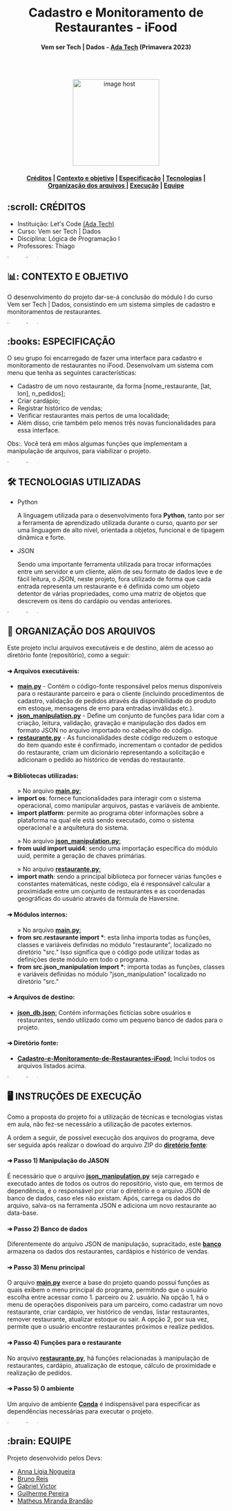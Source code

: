 <h1 align="center"> Cadastro e Monitoramento de Restaurantes - iFood </h1>
<h4 align="center"> Vem ser Tech | Dados - <a href="https://www.linkedin.com/school/adatechbr">Ada Tech</a> (Primavera 2023) </h4>

<br>
</br>
<p align="center"> 
<a href="https://cdn.myportfolio.com/c8489c04-75f1-4bdc-b062-ae01d51f5d5a/2fd05462-bfe4-425f-a5c0-2bf47941914e_rwc_0x0x1244x1656x1244.gif?h=e226d8389a084ed355a8e3f7929c7357" target="_blank"><img src="https://cdn.myportfolio.com/c8489c04-75f1-4bdc-b062-ae01d51f5d5a/2fd05462-bfe4-425f-a5c0-2bf47941914e_rwc_0x0x1244x1656x1244.gif?h=e226d8389a084ed355a8e3f7929c7357" alt="image host" height="200px"/></a>
</p>

<h4> <p align="center"> <a href="#creditos">Créditos</a> | <a href="#contexto">Contexto e objetivo</a> | <a href="#especificacao">Especificação</a> | <a href="#tecnologias">Tecnologias</a> | <a href="#organizacao">Organização dos arquivos </a> | <a href="execucao">Execução</a> | <a href="#equipe">Equipe</a> </p>

<h2 id="creditos"> :scroll: CRÉDITOS</h2>

- Instituição: Let's Code <a href="https://www.linkedin.com/school/adatechbr/">(Ada Tech)</a>
- Curso: Vem ser Tech | Dados
- Disciplina: Lógica de Programação I
- Professores: Thiago

<a href="https://imgbox.com/3tZuCnVg" target="_blank"><img src="https://images2.imgbox.com/42/88/3tZuCnVg_o.png" alt="image host" height="5px" width="900px"/></a>

<h2 id="contexto"> 📊: CONTEXTO E OBJETIVO</h2>

O desenvolvimento do projeto dar-se-á conclusão do módulo I do curso Vem ser Tech | Dados, consistindo em um sistema simples de cadastro e monitoramentos de restaurantes.

<a href="https://imgbox.com/3tZuCnVg" target="_blank"><img src="https://images2.imgbox.com/42/88/3tZuCnVg_o.png" alt="image host" height="5px" width="900px"/></a>

<h2 id="especificacao"> :books: ESPECIFICAÇÃO</h2>

O seu grupo foi encarregado de fazer uma interface para cadastro e monitoramento de restaurantes no iFood. Desenvolvam um sistema com menu que tenha as seguintes características:
- Cadastro de um novo restaurante, da forma [nome_restaurante, [lat, lon], n_pedidos];
- Criar cardápio;
- Registrar histórico de vendas;
- Verificar restaurantes mais pertos de uma localidade;
- Além disso, crie também pelo menos três novas funcionalidades para essa interface. 

Obs:. Você terá em mãos algumas funções que implementam a manipulação de arquivos, para viabilizar o projeto. 

<a href="https://imgbox.com/3tZuCnVg" target="_blank"><img src="https://images2.imgbox.com/42/88/3tZuCnVg_o.png" alt="image host" height="5px" width="900px"/></a>

<h2 id="tecnologias"> 🛠️ TECNOLOGIAS UTILIZADAS </h2>

<ul>
  <li>Python</li>
  <p> A linguagem utilizada para o desenvolvimento fora <strong> Python</strong>, tanto por ser a ferramenta de aprendizado utilizada durante o curso, quanto por ser uma linguagem de alto nível, orientada a objetos, funcional e de tipagem dinâmica e forte. </p>
</ul> 
<ul>
  <li>JSON</li>
  <p> Sendo uma importante ferramenta utilizada para trocar informações entre um servidor e um cliente, além de seu formato de dados leve e de fácil leitura, o JSON, neste projeto, fora utilizado de forma que cada entrada representa um restaurante e é definida como um objeto detentor de várias propriedades, como uma matriz de objetos que descrevem os itens do cardápio ou vendas anteriores. </p>
</ul>

<a href="https://imgbox.com/3tZuCnVg" target="_blank"><img src="https://images2.imgbox.com/42/88/3tZuCnVg_o.png" alt="image host" height="5px" width="900px"/></a>

<h2 id="organizacao"> 📂 ORGANIZAÇÃO DOS ARQUIVOS </h2>

<p>Este projeto inclui arquivos executáveis e de destino, além de acesso ao diretório fonte (repositório), como a seguir:</p>
<h4>➔ Arquivos executáveis:</h4>
<ul>
  <li><a href="https://github.com/brunorreiss/Cadastro-e-Monitoramento-de-Restaurantes-iFood/blob/main/src/main.py"><b>main.py</b></a> - Contém o código-fonte responsável pelos menus disponíveis para o restaurante parceiro e para o cliente (incluindo procedimentos de cadastro, validação de pedidos através da disponibilidade do produto em estoque, mensagens de erro para entradas inválidas etc.). </li>
   <li><a href="https://github.com/brunorreiss/Cadastro-e-Monitoramento-de-Restaurantes-iFood/blob/main/src/json_manipulation.py"><b>json_manipulation.py</b></a> - Define um conjunto de funções para lidar com a criação, leitura, validação, gravação e manipulação dos dados em formato JSON no arquivo importado no cabeçalho do código. </li>
    <li><a href="https://github.com/brunorreiss/Cadastro-e-Monitoramento-de-Restaurantes-iFood/blob/main/src/restaurante.py"><b>restaurante.py</b></a> - As funcionalidades deste código reduzem o estoque do item quando este é confirmado, incrementam o contador de pedidos do restaurante, criam um dicionário representando a solicitação e adicionam o pedido ao histórico de vendas do restaurante. </li>
</ul>
<h4>➔ Bibliotecas utilizadas:</h4> 
<ul>
  » No arquivo <a href="https://github.com/brunorreiss/Cadastro-e-Monitoramento-de-Restaurantes-iFood/blob/main/src/main.py"><b>main.py</b>:</a>
  <li><b>import os</b>: fornece funcionalidades para interagir com o sistema operacional, como manipular arquivos, pastas e variáveis de ambiente. </li>
  <li><b>import platform</b>: permite ao programa obter informações sobre a plataforma na qual ele está sendo executado, como o sistema operacional e a arquitetura do sistema. </li>
</ul>
<ul>
  » No arquivo <a href="https://github.com/brunorreiss/Cadastro-e-Monitoramento-de-Restaurantes-iFood/blob/main/src/json_manipulation.py"><b>json_manipulation.py</b>:</a>
  <li><b>from uuid import uuid4</b>: sendo uma importação específica do módulo uuid, permite a geração de chaves primárias. </li>
 </ul> 
 <ul>
  » No arquivo <a href="https://github.com/brunorreiss/Cadastro-e-Monitoramento-de-Restaurantes-iFood/blob/main/src/restaurante.py"><b>restaurante.py</b>:</a>
  <li><b>import math</b>: sendo a principal biblioteca por fornecer várias funções e constantes matemáticas, neste código, ela é responsável calcular a proximidade entre um conjunto de restaurantes e as coordenadas geográficas do usuário através da fórmula de Haversine. </li>
</ul>
<h4>➔ Módulos internos:</h4> 
<ul>
  » No arquivo <a href="https://github.com/ligianogueira1/Bot_Discord_IFPB/blob/main/main.py"><b>main.py</b>:</a> </li>
  <li><b>from src.restaurante import *</b>: esta linha importa todas as funções, classes e variáveis definidas no módulo "restaurante", localizado no diretório "src." Isso significa que o código pode utilizar todas as definições deste módulo em todo o programa. </li>
  <li><b>from src.json_manipulation import *</b>: importa todas as funções, classes e variáveis definidas no módulo "json_manipulation" localizado no diretório "src." </li>
</ul>
<h4>➔ Arquivos de destino:</h4> 
<ul>
  <li><a href="https://github.com/brunorreiss/Cadastro-e-Monitoramento-de-Restaurantes-iFood/blob/main/database/json_db.json"><b>json_db.json</b>:</a> Contém informações fictícias sobre usuários e restaurantes, sendo utilizado como um pequeno banco de dados para o projeto. </li>
</ul>
<h4>➔ Diretório fonte:</h4>
<ul>
  <li><a href="https://github.com/brunorreiss/Cadastro-e-Monitoramento-de-Restaurantes-iFood"><b>Cadastro-e-Monitoramento-de-Restaurantes-iFood</b>:</a> Inclui todos os arquivos listados acima. </li>
</ul>
  

<a href="https://imgbox.com/3tZuCnVg" target="_blank"><img src="https://images2.imgbox.com/42/88/3tZuCnVg_o.png" alt="image host" height="5px" width="900px"/></a>

<h2 id="execucao"> 🖥️ INSTRUÇÕES DE EXECUÇÃO</h2>

Como a proposta do projeto foi a utilização de técnicas e tecnologias vistas em aula, não fez-se necessário a utilização de pacotes externos.

<p>A ordem a seguir, de possível execução dos arquivos do programa, deve ser seguida após realizar o dowload do arquivo ZIP do <a href="https://github.com/brunorreiss/Cadastro-e-Monitoramento-de-Restaurantes-iFood"><b>diretório fonte</b></a>:</p>


<h4>➔ Passo 1) Manipulação do JASON</h4>
<p>É necessário que o arquivo <a href="https://github.com/brunorreiss/Cadastro-e-Monitoramento-de-Restaurantes-iFood/blob/main/src/json_manipulation.py"><b>json_manipulation.py</b></a> seja carregado e executado antes de todos os outros do repositório, visto que, em termos de dependência, é o responsável por criar o diretório e o arquivo JSON de banco de dados, caso eles não existam. Após, carrega os dados do arquivo, salva-os na ferramenta JSON e adiciona um novo restaurante ao data-base.</p>

<h4>➔ Passo 2) Banco de dados</h4>
<p>Diferentemente do arquivo JSON de manipulação, supracitado, este <a href="https://github.com/brunorreiss/Cadastro-e-Monitoramento-de-Restaurantes-iFood/blob/main/database/json_db.json"><b>banco</b></a> armazena os dados dos restaurantes, cardápios e histórico de vendas.</p>
  
<h4>➔ Passo 3) Menu principal</h4>
<p> O arquivo <a href="https://github.com/ligianogueira1/Bot_Discord_IFPB/blob/main/main.py"><b>main.py</b></a> exerce a base do projeto quando possui funções as quais exibem o menu principal do programa, permitindo que o usuário escolha entre acessar como 1. parceiro ou 2. usuário. Na opção 1, há o menu de operações disponíveis para um parceiro, como cadastrar um novo restaurante, criar cardápio, ver histórico de vendas, listar restaurantes, remover restaurante, atualizar estoque ou sair. A opção 2, por sua vez, permite que o usuário encontre restaurantes próximos e realize pedidos.</p>

<h4>➔ Passo 4) Funções para o restaurante</h4>
<p> No arquivo <a href="https://github.com/brunorreiss/Cadastro-e-Monitoramento-de-Restaurantes-iFood/blob/main/src/restaurante.py"><b>restaurante.py</b></a>, há funções relacionadas à manipulação de restaurantes, cardápio, atualização de estoque, cálculo de proximidade e realização de pedidos.</p>

<h4>➔ Passo 5) O ambiente</h4>
<p> Um arquivo de ambiente <a href="https://github.com/brunorreiss/Cadastro-e-Monitoramento-de-Restaurantes-iFood/blob/main/utils/environment.yml"><b>Conda</b></a> é indispensável para especificar as dependências necessárias para executar o projeto.</p>
  
<a href="https://imgbox.com/3tZuCnVg" target="_blank"><img src="https://images2.imgbox.com/42/88/3tZuCnVg_o.png" alt="image host" height="5px" width="900px"/></a>

<h2 id="equipe"> :brain: EQUIPE</h2>

Projeto desenvolvido pelos Devs:

- [Anna Lígia Nogueira](https://github.com/ligianogueira1)
- [Bruno Reis](https://github.com/brunorreiss)
- [Gabriel Victor](https://github.com/gabrielvmdvital)
- [Guilherme Pereira](https://github.com/Guilhermepsilva003)
- [Matheus Miranda Brandão](https://github.com/MatBrands)
